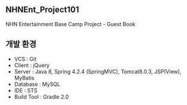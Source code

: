 ## NHNEnt_Project101  
NHN Entertainment Base Camp Project - Guest Book
  
## 개발 환경
* VCS : Git
* Client : jQuery
* Server : Java 8, Spring 4.2.4 (SpringMVC), Tomcat8.0.3, JSP(View), MyBatis
* Database : MySQL
* IDE : STS
* Build Tool : Gradle 2.0






